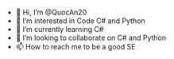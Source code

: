 - 👋 Hi, I’m @QuocAn20
- 👀 I’m interested in Code C# and Python
- 🌱 I’m currently learning C#
- 💞️ I’m looking to collaborate on C# and Python
- 📫 How to reach me to be a good SE

<!---
QuocAn20/QuocAn20 is a ✨ special ✨ repository because its `README.md` (this file) appears on your GitHub profile.
You can click the Preview link to take a look at your changes.
--->
